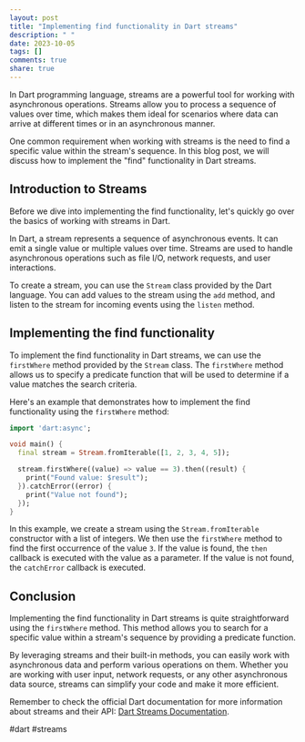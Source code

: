 ```yaml
---
layout: post
title: "Implementing find functionality in Dart streams"
description: " "
date: 2023-10-05
tags: []
comments: true
share: true
---
```


In Dart programming language, streams are a powerful tool for working with asynchronous operations. Streams allow you to process a sequence of values over time, which makes them ideal for scenarios where data can arrive at different times or in an asynchronous manner.

One common requirement when working with streams is the need to find a specific value within the stream's sequence. In this blog post, we will discuss how to implement the "find" functionality in Dart streams.

## Introduction to Streams

Before we dive into implementing the find functionality, let's quickly go over the basics of working with streams in Dart.

In Dart, a stream represents a sequence of asynchronous events. It can emit a single value or multiple values over time. Streams are used to handle asynchronous operations such as file I/O, network requests, and user interactions.

To create a stream, you can use the `Stream` class provided by the Dart language. You can add values to the stream using the `add` method, and listen to the stream for incoming events using the `listen` method.

## Implementing the find functionality

To implement the find functionality in Dart streams, we can use the `firstWhere` method provided by the `Stream` class. The `firstWhere` method allows us to specify a predicate function that will be used to determine if a value matches the search criteria.

Here's an example that demonstrates how to implement the find functionality using the `firstWhere` method:

```dart
import 'dart:async';

void main() {
  final stream = Stream.fromIterable([1, 2, 3, 4, 5]);

  stream.firstWhere((value) => value == 3).then((result) {
    print("Found value: $result");
  }).catchError((error) {
    print("Value not found");
  });
}
```

In this example, we create a stream using the `Stream.fromIterable` constructor with a list of integers. We then use the `firstWhere` method to find the first occurrence of the value `3`. If the value is found, the `then` callback is executed with the value as a parameter. If the value is not found, the `catchError` callback is executed.

## Conclusion

Implementing the find functionality in Dart streams is quite straightforward using the `firstWhere` method. This method allows you to search for a specific value within a stream's sequence by providing a predicate function.

By leveraging streams and their built-in methods, you can easily work with asynchronous data and perform various operations on them. Whether you are working with user input, network requests, or any other asynchronous data source, streams can simplify your code and make it more efficient.

Remember to check the official Dart documentation for more information about streams and their API: [Dart Streams Documentation](https://api.dart.dev/stable/dart-async/Stream-class.html).

#dart #streams